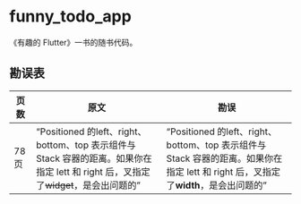 # funny_todo_app

《有趣的 Flutter》一书的随书代码。

## 勘误表

| 页数  | 原文                                                         | 勘误                                                         |
| ----- | ------------------------------------------------------------ | ------------------------------------------------------------ |
| 78 页 | “Positioned 的left、right、bottom、top 表示组件与 Stack 容器的距离。如果你在指定 lett 和 right 后，叉指定了~~widget~~，是会出问题的” | “Positioned 的left、right、bottom、top 表示组件与 Stack 容器的距离。如果你在指定 lett 和 right 后，叉指定了**width**，是会出问题的” |


